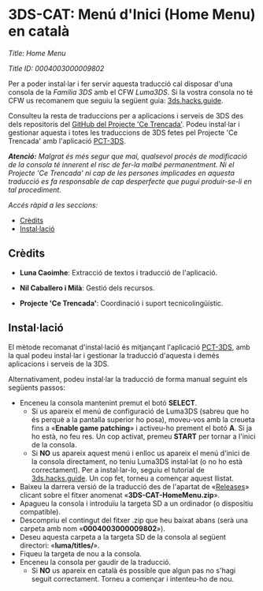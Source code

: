 # 3DS-CAT: Menú d'Inici (Home Menu) en català
 
*Title: Home Menu*

*Title ID: 0004003000009802*


Per a poder instal·lar i fer servir aquesta traducció cal disposar d'una consola de la *Família 3DS* amb el CFW *Luma3DS*. Si la vostra consola no té CFW us recomanem que seguiu la següent guia: [3ds.hacks.guide](https://3ds.hacks.guide/).

Consulteu la resta de traduccions per a aplicacions i serveis de 3DS des dels repositoris del [GitHub del Projecte 'Ce Trencada'](https://github.com/PrCeTrencada). Podeu instal·lar i gestionar aquesta i totes les traduccions de 3DS fetes pel Projecte 'Ce Trencada' amb l'aplicació [PCT-3DS](https://github.com/PrCeTrencada/pct-3ds).

***Atenció:*** *Malgrat és més segur que mai, qualsevol procés de modificació de la consola té innerent el risc de fer-la malbé permanentment. Ni el Projecte 'Ce Trencada' ni cap de les persones implicades en aquesta traducció es fa responsable de cap desperfecte que pugui produir-se-li en tal procediment.*

*Accés ràpid a les seccions:*
- [Crèdits](#crèdits)
- [Instal·lació](#installació)


## Crèdits

- **Luna Caoimhe**: Extracció de textos i traducció de l'aplicació.

- **Nil Caballero i Milà**: Gestió dels recursos.

- **Projecte 'Ce Trencada'**: Coordinació i suport tecnicolingüístic.


## Instal·lació

El mètode recomanat d'instal·lació és mitjançant l'aplicació [PCT-3DS](https://github.com/PrCeTrencada/pct-3ds), amb la qual podeu instal·lar i gestionar la traducció d'aquesta i demés aplicacions i serveis de la 3DS.

Alternativament, podeu instal·lar la traducció de forma manual seguint els següents passos:

- Enceneu la consola mantenint premut el botó **SELECT**.
    - Si us apareix el menú de configuració de Luma3DS (sabreu que ho és perquè a la pantalla superior ho posa), moveu-vos amb la creueta fins a «**Enable game patching**» i activeu-ho prement el botó **A**. Si ja ho està, no feu res. Un cop activat, premeu **START** per tornar a l'inici de la consola.
    - Si **NO** us apareix aquest menú i enlloc us apareix el menú d'inici de la consola directament, no teniu Luma3DS instal·lat (o no ho està correctament). Per a instal·lar-lo, seguiu el tutorial de [3ds.hacks.guide](https://3ds.hacks.guide/). Un cop fet, torneu a començar aquest llistat.
- Baixeu la darrera versió de la traducció des de l'apartat de «[Releases](https://github.com/PrCeTrencada/3ds-cat-homemenu/releases/latest)» clicant sobre el fitxer anomenat «**3DS-CAT-HomeMenu.zip**».
- Apagueu la consola i introduïu la targeta SD a un ordinador (o dispositiu compatible).
- Descompriu el contingut del fitxer .zip que heu baixat abans (serà una carpeta amb nom «**0004003000009802**»).
- Deseu aquesta carpeta a la targeta SD de la consola al següent directori: «**luma/titles/**».
- Fiqueu la targeta de nou a la consola.
- Enceneu la consola per gaudir de la traducció.
    - Si **NO** us apareix en català és possible que algun pas no s'hagi seguit correctament. Torneu a començar i intenteu-ho de nou.
